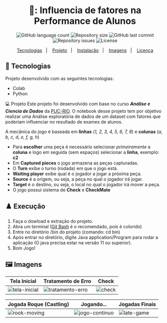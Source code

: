 <h1 align="center">
📖: Influencia de fatores na Performance de Alunos
</h1>

<p align="center">
  <img alt="GitHub language count" src="https://img.shields.io/github/languages/count/fasantosgh/MVP_AnaliseDados">
  <img alt="Repository size" src="https://img.shields.io/github/repo-size/fasantosgh/MVP_AnaliseDados">
  <img alt="GitHub last commit" src="https://img.shields.io/github/last-commit/fasantosgh/MVP_AnaliseDados" >
  <img alt="Repository issues" src="https://img.shields.io/github/issues/fasantosgh/MVP_AnaliseDados">
  <img alt="License" src="https://img.shields.io/badge/license-MIT-brightgreen">
</p>

<p align="center">
  <a href="#-tecnologias">Tecnologias</a>&nbsp;&nbsp;&nbsp;|&nbsp;&nbsp;&nbsp;
  <a href="#-projeto">Projeto</a>&nbsp;&nbsp;&nbsp;|&nbsp;&nbsp;&nbsp;
  <a href="#%EF%B8%8F-Execução">Instalação</a>&nbsp;&nbsp;&nbsp;|&nbsp;&nbsp;&nbsp;
  <a href="#%EF%B8%8F-imagens">Imagens</a>&nbsp;&nbsp;&nbsp;|&nbsp;&nbsp;&nbsp;
  <a href="#-licença">Licença</a>
</p>

## 🚀 Tecnologias 

Projeto desenvolvido com as seguintes tecnologias:

- Colab
- Python

💻 Projeto
Este projeto foi desenvolvido com base no curso  *__Análise e Ciencia de Dados__* da [PUC-RIO](https://www.puc-rio.br/index.html). O notebook desse projeto tem por objetivo realizar uma Análise exploratória de dados de um dataset com fatores que poderiam influenciar
no resultado de exames de alunos.
  
 A mecânica do jogo é baseada em **linhas** (_1, 2, 3, 4, 5, 6, 7, 8_) e **colunas** (_a, b, c, d, e, f, g, h_)
- Para **escolher** uma peça é necessário selecionar _primeiramente_ a **coluna** e logo em seguida (sem espaços) selecionar a **linha**, exemplo: **c2**
- Em **Captured pieces** o jogo armazena as peças capturadas.
- O **Turn** exibe o turno (rodada) em que o jogo está.
- **Waiting player** exibe qual é o jogador a jogar a próxima peça.
- **Source** é a origem, ou seja, a peça no qual o jogador irá jogar.
- **Target** é o destino, ou seja, o local no qual o jogador irá mover a peça.
- O jogo possui sistema de **Check** e **CheckMate**
  
## ♟️ Execução

1. Faça o dowload e extração do projeto. 
2. Abra um terminal ([Git Bash](https://git-scm.com/book/pt-pt/v2/Appendix-A%3A-Git-em-Outros-Ambientes-Git-in-Bash) é o recomendado, pois é colorido)
3. Entre no diretório /bin do projeto (comando: cd bin)
4. Após entrar no diretório, digite Java application/Program para rodar a aplicação (O java precisa estar na versão 11 ou superior).
5. Bom Jogo!

## 🖼️ Imagens

| Tela Inicial  | Tratamento de Erro | Check | 
|---|---|---|
| ![tela-inicial](https://user-images.githubusercontent.com/54365007/90513167-9787d800-e135-11ea-8a35-ebf67854ea14.PNG)  | ![tratamento-erro](https://user-images.githubusercontent.com/54365007/90513194-9f477c80-e135-11ea-8383-9f3515959954.PNG)  | ![check](https://user-images.githubusercontent.com/54365007/90513197-9fe01300-e135-11ea-9fc8-5beef82c6557.PNG)  | 

| Jogada Roque (Castling)  | Jogando... | Jogadas Finais | 
|---|---|---|
| ![rook-moving](https://user-images.githubusercontent.com/54365007/90513202-a078a980-e135-11ea-8156-e130702f7b64.PNG)  | ![jogo-continuo](https://user-images.githubusercontent.com/54365007/90513198-9fe01300-e135-11ea-9626-a02c3bb40636.PNG)  | ![late-game](https://user-images.githubusercontent.com/54365007/90513199-a078a980-e135-11ea-8b69-9590e1f11081.PNG)  | 
